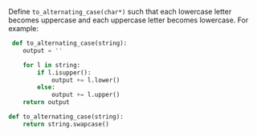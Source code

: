 Define ```to_alternating_case(char*)``` such that each lowercase letter becomes uppercase and each uppercase letter becomes lowercase. For example:  
```py
 def to_alternating_case(string):
    output = ''

    for l in string:
        if l.isupper():
            output += l.lower()
        else:
            output += l.upper()
    return output
```
```py
def to_alternating_case(string):
    return string.swapcase()
```
